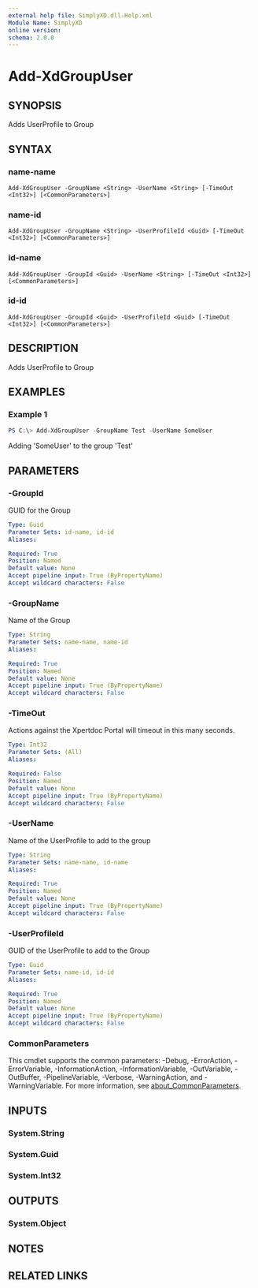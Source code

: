 ```yaml
---
external help file: SimplyXD.dll-Help.xml
Module Name: SimplyXD
online version:
schema: 2.0.0
---
```


# Add-XdGroupUser

## SYNOPSIS
Adds UserProfile to Group

## SYNTAX

### name-name
```
Add-XdGroupUser -GroupName <String> -UserName <String> [-TimeOut <Int32>] [<CommonParameters>]
```

### name-id
```
Add-XdGroupUser -GroupName <String> -UserProfileId <Guid> [-TimeOut <Int32>] [<CommonParameters>]
```

### id-name
```
Add-XdGroupUser -GroupId <Guid> -UserName <String> [-TimeOut <Int32>] [<CommonParameters>]
```

### id-id
```
Add-XdGroupUser -GroupId <Guid> -UserProfileId <Guid> [-TimeOut <Int32>] [<CommonParameters>]
```

## DESCRIPTION
Adds UserProfile to Group

## EXAMPLES

### Example 1
```powershell
PS C:\> Add-XdGroupUser -GroupName Test -UserName SomeUser
```

Adding 'SomeUser' to the group 'Test'

## PARAMETERS

### -GroupId
GUID for the Group

```yaml
Type: Guid
Parameter Sets: id-name, id-id
Aliases:

Required: True
Position: Named
Default value: None
Accept pipeline input: True (ByPropertyName)
Accept wildcard characters: False
```

### -GroupName
Name of the Group

```yaml
Type: String
Parameter Sets: name-name, name-id
Aliases:

Required: True
Position: Named
Default value: None
Accept pipeline input: True (ByPropertyName)
Accept wildcard characters: False
```

### -TimeOut
Actions against the Xpertdoc Portal will timeout in this many seconds.

```yaml
Type: Int32
Parameter Sets: (All)
Aliases:

Required: False
Position: Named
Default value: None
Accept pipeline input: True (ByPropertyName)
Accept wildcard characters: False
```

### -UserName
Name of the UserProfile to add to the group

```yaml
Type: String
Parameter Sets: name-name, id-name
Aliases:

Required: True
Position: Named
Default value: None
Accept pipeline input: True (ByPropertyName)
Accept wildcard characters: False
```

### -UserProfileId
GUID of the UserProfile to add to the Group

```yaml
Type: Guid
Parameter Sets: name-id, id-id
Aliases:

Required: True
Position: Named
Default value: None
Accept pipeline input: True (ByPropertyName)
Accept wildcard characters: False
```

### CommonParameters
This cmdlet supports the common parameters: -Debug, -ErrorAction, -ErrorVariable, -InformationAction, -InformationVariable, -OutVariable, -OutBuffer, -PipelineVariable, -Verbose, -WarningAction, and -WarningVariable. For more information, see [about_CommonParameters](http://go.microsoft.com/fwlink/?LinkID=113216).

## INPUTS

### System.String

### System.Guid

### System.Int32

## OUTPUTS

### System.Object
## NOTES

## RELATED LINKS
